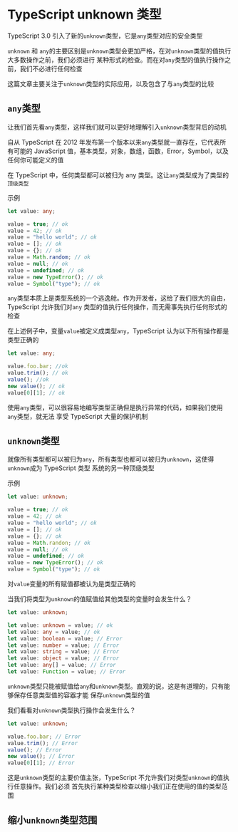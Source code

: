 # TypeScript unknown 类型

TypeScript 3.0 引入了新的`unknown`类型，它是`any`类型对应的安全类型

`unknown` 和 `any`的主要区别是`unknown`类型会更加严格，在对`unknown`类型的值执行大多数操作之前，我们必须进行
某种形式的检查。而在对`any`类型的值执行操作之前，我们不必进行任何检查

这篇文章主要关注于`unknown`类型的实际应用，以及包含了与`any`类型的比较

## `any`类型

让我们首先看`any`类型，这样我们就可以更好地理解引入`unknown`类型背后的动机

自从 TypeScript 在 2012 年发布第一个版本以来`any`类型就一直存在，它代表所有可能的
JavaScript 值，基本类型，对象，数组，函数，Error，Symbol，以及任何你可能定义的值

在 TypeScript 中，任何类型都可以被归为 any 类型。这让`any`类型成为了类型的`顶级类型`

示例

```typescript
let value: any;

value = true; // ok
value = 42; // ok
value = "hello world"; // ok
value = []; // ok
value = {}; // ok
value = Math.random; // ok
value = null; // ok
value = undefined; // ok
value = new TypeError(); // ok
value = Symbol("type"); // ok
```

`any`类型本质上是类型系统的一个逃逸舱。作为开发者，这给了我们很大的自由，TypeScript 允许我们对`any`
类型的值执行任何操作，而无需事先执行任何形式的检查

在上述例子中，变量`value`被定义成类型`any`，TypeScript 认为以下所有操作都是类型正确的

```typescript
let value: any;

value.foo.bar; //ok
value.trim(); // ok
value(); //ok
new value(); // ok
value[0][1]; // ok
```

使用`any`类型，可以很容易地编写类型正确但是执行异常的代码，如果我们使用`any`类型，就无法
享受 TypeScript 大量的保护机制

## `unknown`类型

就像所有类型都可以被归为`any`，所有类型也都可以被归为`unknown`，这使得`unknown`成为 TypeScript 类型
系统的另一种顶级类型

示例

```typescript
let value: unknown;

value = true; // ok
value = 42; // ok
value = "hello world"; // ok
value = []; // ok
value = {}; // ok
value = Math.randon; // ok
value = null; // ok
value = undefined; // ok
value = new TypeError(); // ok
value = Symbol("type"); // ok
```

对`value`变量的所有赋值都被认为是类型正确的

当我们将类型为`unknown`的值赋值给其他类型的变量时会发生什么？

```typescript
let value: unknown;

let value: unknown = value; // ok
let value: any = value; // ok
let value: boolean = value; // Error
let value: number = value; // Error
let value: string = value; // Error
let value: object = value; // Error
let value: any[] = value; // Error
let value: Function = value; // Error
```

`unknown`类型只能被赋值给`any`和`unknown`类型。直观的说，这是有道理的，只有能够保存任意类型值的容器才能
保存`unknown`类型的值

我们看看对`unknown`类型执行操作会发生什么？

```typescript
let value: unknown;

value.foo.bar; // Error
value.trim(); // Error
value(); // Error
new value(); // Error
value[0][1]; // Error
```

这是`unknown`类型的主要价值主张，TypeScript 不允许我们对类型`unknown`的值执行任意操作。我们必须
首先执行某种类型检查以缩小我们正在使用的值的类型范围

## 缩小`unknown`类型范围
